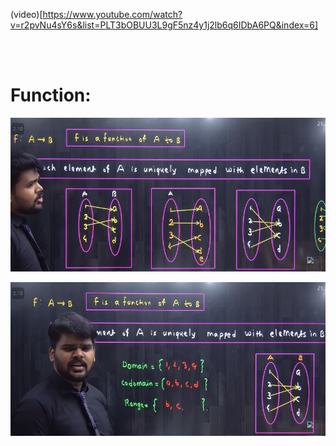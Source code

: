 
<br> <br>

(video)[https://www.youtube.com/watch?v=r2pvNu4sY6s&list=PLT3bOBUU3L9gF5nz4y1j2lb6q6IDbA6PQ&index=6]

<br> <br>

# Function: 

![Alt text](image-24.png)


![Alt text](image-23.png)



